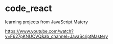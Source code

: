 # code_react
learning projects from JavaScript Matery

https://www.youtube.com/watch?v=F627pKNUCVQ&ab_channel=JavaScriptMastery
